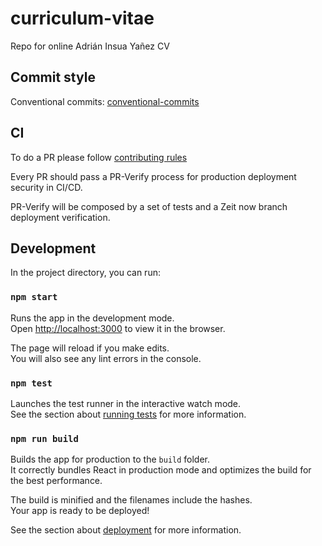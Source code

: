 # curriculum-vitae
Repo for online Adrián Insua Yañez CV

## Commit style

Conventional commits: [conventional-commits]

## CI

To do a PR please follow [contributing rules](.github/CONTRIBUTING.md)

Every PR should pass a PR-Verify process for production deployment security in CI/CD.

PR-Verify will be composed by a set of tests and a Zeit now branch deployment verification.

## Development

In the project directory, you can run:

### `npm start`

Runs the app in the development mode.<br />
Open [http://localhost:3000](http://localhost:3000) to view it in the browser.

The page will reload if you make edits.<br />
You will also see any lint errors in the console.

### `npm test`

Launches the test runner in the interactive watch mode.<br />
See the section about [running tests](https://facebook.github.io/create-react-app/docs/running-tests) for more information.

### `npm run build`

Builds the app for production to the `build` folder.<br />
It correctly bundles React in production mode and optimizes the build for the best performance.

The build is minified and the filenames include the hashes.<br />
Your app is ready to be deployed!

See the section about [deployment](https://facebook.github.io/create-react-app/docs/deployment) for more information.

[conventional-commits]: https://www.conventionalcommits.org/en/v1.0.0
